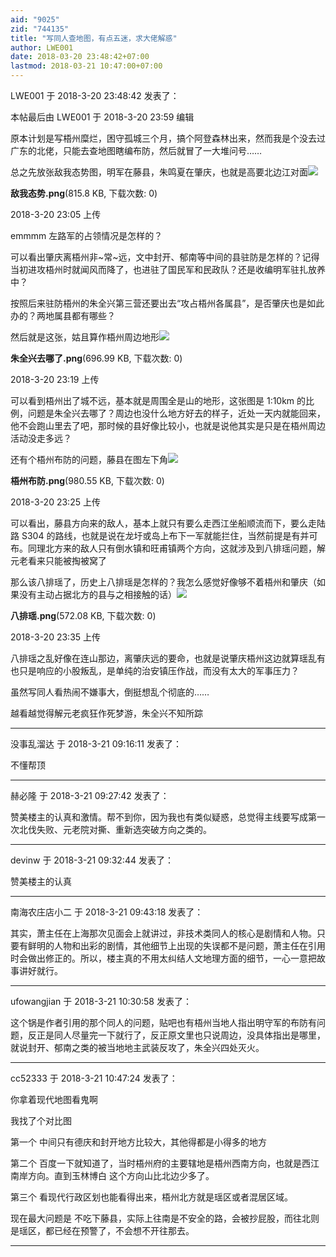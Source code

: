 ```yaml
---
aid: "9025"
zid: "744135"
title: "写同人查地图，有点五迷，求大佬解惑"
author: LWE001
date: 2018-03-20 23:48:42+07:00
lastmod: 2018-03-21 10:47:00+07:00
---
```


LWE001 于 2018-3-20 23:48:42 发表了：

本帖最后由 LWE001 于 2018-3-20 23:59 编辑

原本计划是写梧州糜烂，困守孤城三个月，搞个阿登森林出来，然而我是个没去过广东的北佬，只能去查地图瞎编布防，然后就冒了一大堆问号……

总之先放张敌我态势图，明军在藤县，朱鸣夏在肇庆，也就是高要北边江对面![](/9025/230537rss3pi9rnrkashii.png)

**敌我态势.png**(815.8 KB, 下载次数: 0)

2018-3-20 23:05 上传

emmmm 左路军的占领情况是怎样的？

可以看出肇庆离梧州非~常~远，文中封开、郁南等中间的县驻防是怎样的？记得当初进攻梧州时就闻风而降了，也进驻了国民军和民政队？还是收编明军驻扎放养中？

按照后来驻防梧州的朱全兴第三营还要出去“攻占梧州各属县”，是否肇庆也是如此办的？两地属县都有哪些？

然后就是这张，姑且算作梧州周边地形![](/9025/231900eneo68krk6dca7kc.png)

**朱全兴去哪了.png**(696.99 KB, 下载次数: 0)

2018-3-20 23:19 上传

可以看到梧州出了城不远，基本就是周围全是山的地形，这张图是 1:10km 的比例，问题是朱全兴去哪了？周边也没什么地方好去的样子，近处一天内就能回来，他不会跑山里去了吧，那时候的县好像比较小，也就是说他其实是只是在梧州周边活动没走多远？

还有个梧州布防的问题，藤县在图左下角![](/9025/232556m555as5mw5wcs257.png)

**梧州布防.png**(980.55 KB, 下载次数: 0)

2018-3-20 23:25 上传

可以看出，藤县方向来的敌人，基本上就只有要么走西江坐船顺流而下，要么走陆路 S304 的路线，也就是说在龙圩或岛上布下一军就能拦住，当然前提是有并可布。同理北方来的敌人只有倒水镇和旺甫镇两个方向，这就涉及到八排瑶问题，解元老看来只能被掏被窝了

那么该八排瑶了，历史上八排瑶是怎样的？我怎么感觉好像够不着梧州和肇庆（如果没有主动占据北方的县与之相接触的话）![](/9025/233532dfifichdcph4ghiz.png)

**八排瑶.png**(572.08 KB, 下载次数: 0)

2018-3-20 23:35 上传

八排瑶之乱好像在连山那边，离肇庆远的要命，也就是说肇庆梧州这边就算瑶乱有也只是响应的小股叛乱，是单纯的治安镇压作战，而没有太大的军事压力？

虽然写同人看热闹不嫌事大，倒挺想乱个彻底的……

越看越觉得解元老疯狂作死梦游，朱全兴不知所踪

---

没事乱溜达 于 2018-3-21 09:16:11 发表了：

不懂帮顶

---

赫必隆 于 2018-3-21 09:27:42 发表了：

赞美楼主的认真和激情。帮不到你，因为我也有类似疑惑，总觉得主线要写成第一次北伐失败、元老院对撕、重新选突破方向之类的。

---

devinw 于 2018-3-21 09:32:44 发表了：

赞美楼主的认真

---

南海农庄店小二 于 2018-3-21 09:43:18 发表了：

其实，萧主任在上海那次见面会上就讲过，非技术类同人的核心是剧情和人物。只要有鲜明的人物和出彩的剧情，其他细节上出现的失误都不是问题，萧主任在引用时会做出修正的。所以，楼主真的不用太纠结人文地理方面的细节，一心一意把故事讲好就行。

---

ufowangjian 于 2018-3-21 10:30:58 发表了：

这个锅是作者引用的那个同人的问题，贴吧也有梧州当地人指出明守军的布防有问题，反正是同人尽量完一下就行了，反正原文里也只说周边，没具体指出是哪里，就说封开、郁南之类的被当地地主武装反攻了，朱全兴四处灭火。

---

cc52333 于 2018-3-21 10:47:24 发表了：

你拿着现代地图看鬼啊

我找了个对比图

第一个 中间只有德庆和封开地方比较大，其他得都是小得多的地方

第二个 百度一下就知道了，当时梧州府的主要辖地是梧州西南方向，也就是西江南岸方向。直到玉林博白 这个方向山比北边少多了。

第三个 看现代行政区划也能看得出来，梧州北方就是瑶区或者混居区域。

现在最大问题是 不吃下藤县，实际上往南是不安全的路，会被抄屁股，而往北则是瑶区，都已经在预警了，不会想不开往那去。

---
